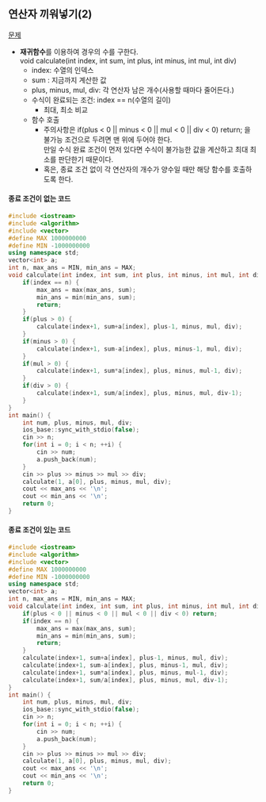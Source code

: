 ## 연산자 끼워넣기(2)
[문제](https://www.acmicpc.net/problem/15658)
- **재귀함수**를 이용하여 경우의 수를 구한다.  
void calculate(int index, int sum, int plus, int minus, int mul, int div)  
  - index: 수열의 인덱스
  - sum  : 지금까지 계산한 값
  - plus, minus, mul, div: 각 연산자 남은 개수(사용할 때마다 줄어든다.)
  - 수식이 완료되는 조건: index == n(수열의 길이)
    - 최대, 최소 비교
  - 함수 호출  
    - 주의사항은 if(plus < 0 || minus < 0 || mul < 0 || div < 0) return; 을   
  불가능 조건으로 두려면  맨 위에 두어야 한다.  
만일 수식 완료 조건이 먼저 있다면 수식이 불가능한 값을 계산하고 최대 최소를 판단한기 때문이다.
    - 혹은, 종료 조건 없이 각 연산자의 개수가 양수일 때만 해당 함수를 호출하도록 한다.

#### 종료 조건이 없는 코드
```c++
#include <iostream>
#include <algorithm>
#include <vector>
#define MAX 1000000000
#define MIN -1000000000
using namespace std;
vector<int> a;
int n, max_ans = MIN, min_ans = MAX;
void calculate(int index, int sum, int plus, int minus, int mul, int div) {
    if(index == n) {
        max_ans = max(max_ans, sum);
        min_ans = min(min_ans, sum);
        return;
    }
    if(plus > 0) {
        calculate(index+1, sum+a[index], plus-1, minus, mul, div);
    }
    if(minus > 0) {
        calculate(index+1, sum-a[index], plus, minus-1, mul, div);
    }
    if(mul > 0) {
        calculate(index+1, sum*a[index], plus, minus, mul-1, div);
    }
    if(div > 0) {
        calculate(index+1, sum/a[index], plus, minus, mul, div-1);
    }
}
int main() {
    int num, plus, minus, mul, div;
    ios_base::sync_with_stdio(false);
    cin >> n;
    for(int i = 0; i < n; ++i) {
        cin >> num;
        a.push_back(num); 
    }
    cin >> plus >> minus >> mul >> div;
    calculate(1, a[0], plus, minus, mul, div);
    cout << max_ans << '\n';
    cout << min_ans << '\n';
    return 0;
}
```
#### 종료 조건이 있는 코드
```c++
#include <iostream>
#include <algorithm>
#include <vector>
#define MAX 1000000000
#define MIN -1000000000
using namespace std;
vector<int> a;
int n, max_ans = MIN, min_ans = MAX;
void calculate(int index, int sum, int plus, int minus, int mul, int div) {
    if(plus < 0 || minus < 0 || mul < 0 || div < 0) return;
    if(index == n) {
        max_ans = max(max_ans, sum);
        min_ans = min(min_ans, sum);
        return;
    }
    calculate(index+1, sum+a[index], plus-1, minus, mul, div);
    calculate(index+1, sum-a[index], plus, minus-1, mul, div);
    calculate(index+1, sum*a[index], plus, minus, mul-1, div);
    calculate(index+1, sum/a[index], plus, minus, mul, div-1);
}
int main() {
    int num, plus, minus, mul, div;
    ios_base::sync_with_stdio(false);
    cin >> n;
    for(int i = 0; i < n; ++i) {
        cin >> num;
        a.push_back(num); 
    }
    cin >> plus >> minus >> mul >> div;
    calculate(1, a[0], plus, minus, mul, div);
    cout << max_ans << '\n';
    cout << min_ans << '\n';
    return 0;
}
```
